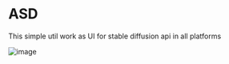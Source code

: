# ASD
This simple util work as UI for stable diffusion api in all platforms


![image](https://github.com/CreateLab/ASD/assets/33497292/62393478-6e07-465e-a28f-534428047429)
